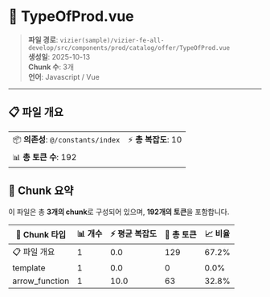 # 📄 TypeOfProd.vue

> **파일 경로**: `vizier(sample)/vizier-fe-all-develop/src/components/prod/catalog/offer/TypeOfProd.vue`  
> **생성일**: 2025-10-13  
> **Chunk 수**: 3개  
> **언어**: Javascript / Vue
---


## 📋 파일 개요

| | |
|--|--|
| 📦 **의존성**: `@/constants/index` | ⚡ **총 복잡도**: 10 |
| 📊 **총 토큰 수**: 192 |  |






## 🧩 Chunk 요약

이 파일은 총 **3개의 chunk**로 구성되어 있으며, **192개의 토큰**을 포함합니다.

| 🧩 Chunk 타입 | 📊 개수 | ⚡ 평균 복잡도 | 📝 총 토큰 | 📈 비율 |
|---------------|--------|-------------|----------|--------|
| 📋 파일 개요 | 1 | 0.0 | 129 | 67.2% |
| template | 1 | 0.0 | 0 | 0.0% |
| arrow_function | 1 | 10.0 | 63 | 32.8% |

